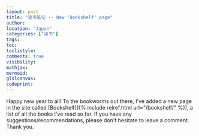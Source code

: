 ```yaml
---
layout: post
title: "读书笔记 -- New 'Bookshelf' page"
author:
location: "Japan"
categories: ["读书"]
tags:
toc:
toclistyle:
comments: true
visibility:
mathjax:
mermaid:
glslcanvas:
codeprint:
---
```


Happy new year to all! To the bookworms out there, I've added a new page in the site called [Bookshelf]({% include relref.html url="/bookshelf/" %}), a list of all the books I've read so far. If you have any suggestions/recommendations, please don't hesitate to leave a comment. Thank you.
